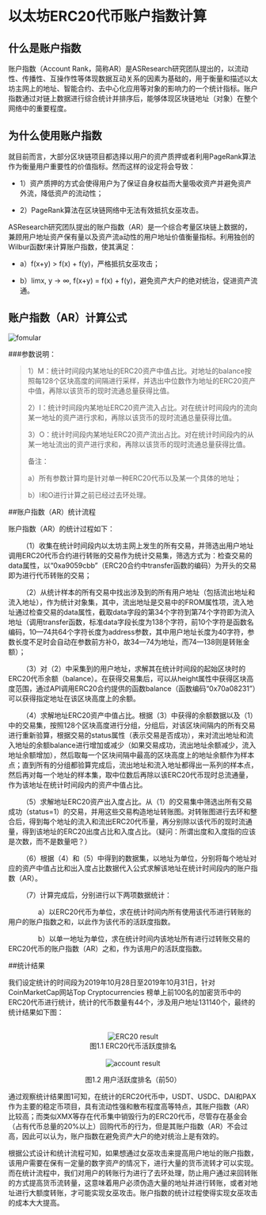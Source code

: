 # 以太坊ERC20代币账户指数计算

## 什么是账户指数
账户指数（Account Rank，简称AR）是ASResearch研究团队提出的，以流动性、传播性、互操作性等体现数据互动关系的因素为基础的，用于衡量和描述以太坊主网上的地址、智能合约、去中心化应用等对象的影响力的一个统计指标。账户指数通过对链上数据进行综合统计并排序后，能够体现区块链地址（对象）在整个网络中的重要程度。

## 为什么使用账户指数
就目前而言，大部分区块链项目都选择以用户的资产质押或者利用PageRank算法作为衡量用户重要性的价值指标。然而这样的设定将会导致：

- 1）资产质押的方式会使得用户为了保证自身权益而大量吸收资产并避免资产外流，降低资产的流动性；

- 2）PageRank算法在区块链网络中无法有效抵抗女巫攻击。

ASResearch研究团队提出的账户指数（AR）是一个综合考量区块链上数据的，兼顾用户地址资产保有量以及资产流a动性的用户地址价值衡量指标。利用独创的Wilbur函数f来计算账户指数，使其满足：

- a）f(x+y) > f(x) + f(y)，严格抵抗女巫攻击；

- b）limx, y → ∞, f(x+y) = f(x) + f(y)，避免资产大户的绝对统治，促进资产流通。

## 账户指数（AR）计算公式

![fomular](pic/fomular.png)


###参数说明：

> 1）M：统计时间段内某地址的ERC20资产中值占比。对地址的balance按照每128个区块高度的间隔进行采样，并选出中位数作为地址的ERC20资产中值，再除以该货币的现时流通总量获得比值。
> 
> 2）I：统计时间段内某地址ERC20资产流入占比。对在统计时间段内的流向某一地址的资产进行求和，再除以该货币的现时流通总量获得比值。
> 
> 3）O：统计时间段内某地址ERC20资产流出占比。对在统计时间段内的从某一地址流出的资产进行求和，再除以该货币的现时流通总量获得比值。
> 
> 备注：
> 
> a）所有参数计算均是针对单一种ERC20代币以及某一个具体的地址；
> 
> b）I和O进行计算之前已经过去环处理。



##账户指数（AR）统计流程

账户指数（AR）的统计过程如下：

&emsp;&emsp;（1）收集在统计时间段内以太坊主网上发生的所有交易，并筛选出用户地址调用ERC20代币合约进行转账的交易作为统计交易集，筛选方式为：检查交易的data属性，以“0xa9059cbb”（ERC20合约中transfer函数的编码）为开头的交易即为进行代币转账的交易；

&emsp;&emsp;（2）从统计样本的所有交易中找出涉及到的所有用户地址（包括流出地址和流入地址），作为统计对象集，其中，流出地址是交易中的FROM属性项，流入地址通过检查交易的data属性，截取data字段的第34个字符到第74个字符即为流入地址（调用transfer函数，标准data字段长度为138个字符，前10个字符是函数名编码，10—74共64个字符长度为address参数，其中用户地址长度为40字符，参数长度不足时会自动在参数前方补0，故34—74为地址，而74—138则是转账金额）；

&emsp;&emsp;（3）对（2）中采集到的用户地址，求解其在统计时间段的起始区块时的ERC20代币余额（balance）。在获得交易集后，可以从height属性中获得区块高度范围，通过API调用ERC20合约提供的函数balance（函数编码“0x70a08231”）可以获得指定地址在该区块高度上的余额。

&emsp;&emsp;（4）求解地址ERC20资产中值占比。根据（3）中获得的余额数据以及（1）中的交易集，按照128个区块高度进行分组，分组后，对该区块间隔内的所有交易进行重新验算，根据交易的status属性（表示交易是否成功），来对流出地址和流入地址的余额balance进行增加或减少（如果交易成功，流出地址余额减少，流入地址余额增加），然后取每一个区块间隔中最高的区块高度上的地址余额作为样本点；直到所有的分组都验算完成后，流出地址和流入地址都得出一系列的样本点，然后再对每一个地址的样本集，取中位数后再除以该ERC20代币现时总流通量，作为该地址在统计时间段内的资产中值占比。

&emsp;&emsp;（5）求解地址ERC20资产出入度占比。从（1）的交易集中筛选出所有交易成功（status=1）的交易，并用这些交易构造地址转账图。对转账图进行去环和整合后，得到每个地址的流入和流出ERC20代币量，再分别除以该代币的现时流通量，得到该地址的ERC20出度占比和入度占比。（疑问：所谓出度和入度指的应该是次数，而不是数量吧？）

&emsp;&emsp;（6）根据（4）和（5）中得到的数据集，以地址为单位，分别将每个地址对应的资产中值占比和出入度占比数据代入公式求解该地址在统计时间段内的账户指数（AR）。

&emsp;&emsp;（7）计算完成后，分别进行以下两项数据统计：

&emsp;&emsp;&emsp;&emsp; a）以ERC20代币为单位，求在统计时间内所有使用该代币进行转账的用户的账户指数之和，以此作为该代币的活跃度指数。

&emsp;&emsp;&emsp;&emsp; b）以单一地址为单位，求在统计时间内该地址所有进行过转账交易的ERC20代币的账户指数（AR）之和，作为该用户的活跃度指数。

##统计结果

我们设定统计的时间段为2019年10月28日至2019年10月31日，针对CoinMarketCap网站Top Cryptocurrencies 榜单上前100名的加密货币中的ERC20代币进行统计，统计的代币数量有44个，涉及用户地址131140个，最终的统计结果如下图：

<br>

<div style="text-align:center">

<img src="pic/ERC20_result.png" title="ERC20 result">

</div>


<div style="text-align:center">
图1.1 ERC20代币活跃度排名
</div>

<br>

<div style="text-align:center"><img src="pic/account_result.png" title="account result"></div>

<div style="text-align:center">

图1.2 用户活跃度排名（前50）

</div>

通过观察统计结果图1可知，在统计的ERC20代币中，USDT、USDC、DAI和PAX作为主要的稳定币项目，具有流动性强和散布程度高等特点，其账户指数（AR）比较高；而类似XMX等存在代币集中销毁行为的ERC20代币，尽管存在基金会（占有代币总量的20%以上）回购代币的行为，但是其账户指数（AR）不会过高，因此可以认为，账户指数在避免资产大户的绝对统治上是有效的。

根据公式设计和统计流程可知，如果想通过女巫攻击来提高用户地址的账户指数，该用户需要在保有一定量的数字资产的情况下，进行大量的货币流转才可以实现。而在统计流程中，我们对用户的转账行为进行了去环处理，防止用户通过来回转账的方式提高货币流转量，这意味着用户必须伪造大量的地址并进行转账，或者对地址进行大额度转账，才可能实现女巫攻击。账户指数的统计过程使得实现女巫攻击的成本大大提高。
